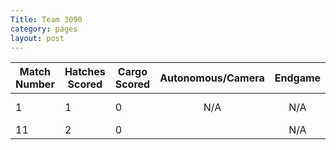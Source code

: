 ```yaml
---
Title: Team 3090
category: pages
layout: post
---
```

Match Number|Hatches Scored|Cargo Scored|Autonomous/Camera|Endgame |Notable Features|
------------|--------------|------------|:---------------:|:------:|----------------|
1           |1             |0           |N/A              |N/A     |Bad depth perception|
11          |2            |0           |                 |N/A     |Big broken      |
